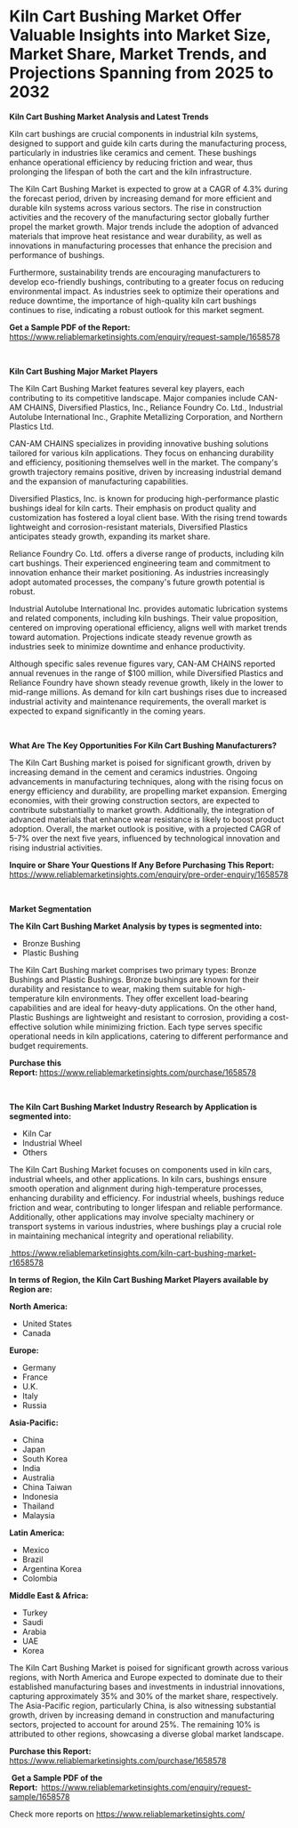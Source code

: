 <p><h1>Kiln Cart Bushing Market Offer Valuable Insights into Market Size, Market Share, Market Trends, and Projections Spanning from 2025 to 2032</h1></p><p><strong>Kiln Cart Bushing Market Analysis and Latest Trends</strong></p>
<p><p>Kiln cart bushings are crucial components in industrial kiln systems, designed to support and guide kiln carts during the manufacturing process, particularly in industries like ceramics and cement. These bushings enhance operational efficiency by reducing friction and wear, thus prolonging the lifespan of both the cart and the kiln infrastructure. </p><p>The Kiln Cart Bushing Market is expected to grow at a CAGR of 4.3% during the forecast period, driven by increasing demand for more efficient and durable kiln systems across various sectors. The rise in construction activities and the recovery of the manufacturing sector globally further propel the market growth. Major trends include the adoption of advanced materials that improve heat resistance and wear durability, as well as innovations in manufacturing processes that enhance the precision and performance of bushings. </p><p>Furthermore, sustainability trends are encouraging manufacturers to develop eco-friendly bushings, contributing to a greater focus on reducing environmental impact. As industries seek to optimize their operations and reduce downtime, the importance of high-quality kiln cart bushings continues to rise, indicating a robust outlook for this market segment.</p></p>
<p><strong>Get a Sample PDF of the Report:&nbsp;</strong> <a href="https://www.reliablemarketinsights.com/enquiry/request-sample/1658578?utm_campaign=3578&utm_medium=2&utm_source=Github&utm_content=ia&utm_term=23032025&utm_id=kiln-cart-bushing">https://www.reliablemarketinsights.com/enquiry/request-sample/1658578</a></p>
<p>&nbsp;</p>
<p><strong>Kiln Cart Bushing Major Market Players</strong></p>
<p><p>The Kiln Cart Bushing Market features several key players, each contributing to its competitive landscape. Major companies include CAN-AM CHAINS, Diversified Plastics, Inc., Reliance Foundry Co. Ltd., Industrial Autolube International Inc., Graphite Metallizing Corporation, and Northern Plastics Ltd.</p><p>CAN-AM CHAINS specializes in providing innovative bushing solutions tailored for various kiln applications. They focus on enhancing durability and efficiency, positioning themselves well in the market. The company's growth trajectory remains positive, driven by increasing industrial demand and the expansion of manufacturing capabilities.</p><p>Diversified Plastics, Inc. is known for producing high-performance plastic bushings ideal for kiln carts. Their emphasis on product quality and customization has fostered a loyal client base. With the rising trend towards lightweight and corrosion-resistant materials, Diversified Plastics anticipates steady growth, expanding its market share.</p><p>Reliance Foundry Co. Ltd. offers a diverse range of products, including kiln cart bushings. Their experienced engineering team and commitment to innovation enhance their market positioning. As industries increasingly adopt automated processes, the company's future growth potential is robust.</p><p>Industrial Autolube International Inc. provides automatic lubrication systems and related components, including kiln bushings. Their value proposition, centered on improving operational efficiency, aligns well with market trends toward automation. Projections indicate steady revenue growth as industries seek to minimize downtime and enhance productivity.</p><p>Although specific sales revenue figures vary, CAN-AM CHAINS reported annual revenues in the range of $100 million, while Diversified Plastics and Reliance Foundry have shown steady revenue growth, likely in the lower to mid-range millions. As demand for kiln cart bushings rises due to increased industrial activity and maintenance requirements, the overall market is expected to expand significantly in the coming years.</p></p>
<p>&nbsp;</p>
<p><strong>What Are The Key Opportunities For Kiln Cart Bushing Manufacturers?</strong></p>
<p><p>The Kiln Cart Bushing market is poised for significant growth, driven by increasing demand in the cement and ceramics industries. Ongoing advancements in manufacturing techniques, along with the rising focus on energy efficiency and durability, are propelling market expansion. Emerging economies, with their growing construction sectors, are expected to contribute substantially to market growth. Additionally, the integration of advanced materials that enhance wear resistance is likely to boost product adoption. Overall, the market outlook is positive, with a projected CAGR of 5-7% over the next five years, influenced by technological innovation and rising industrial activities.</p></p>
<p><strong>Inquire or Share Your Questions If Any Before Purchasing This Report:</strong> <a href="https://www.reliablemarketinsights.com/enquiry/pre-order-enquiry/1658578?utm_campaign=3578&utm_medium=2&utm_source=Github&utm_content=ia&utm_term=23032025&utm_id=kiln-cart-bushing">https://www.reliablemarketinsights.com/enquiry/pre-order-enquiry/1658578</a></p>
<p>&nbsp;</p>
<p><strong>Market Segmentation</strong></p>
<p><strong>The Kiln Cart Bushing Market Analysis by types is segmented into:</strong></p>
<p><ul><li>Bronze Bushing</li><li>Plastic Bushing</li></ul></p>
<p><p>The Kiln Cart Bushing market comprises two primary types: Bronze Bushings and Plastic Bushings. Bronze bushings are known for their durability and resistance to wear, making them suitable for high-temperature kiln environments. They offer excellent load-bearing capabilities and are ideal for heavy-duty applications. On the other hand, Plastic Bushings are lightweight and resistant to corrosion, providing a cost-effective solution while minimizing friction. Each type serves specific operational needs in kiln applications, catering to different performance and budget requirements.</p></p>
<p><strong>Purchase this Report:&nbsp;</strong><a href="https://www.reliablemarketinsights.com/purchase/1658578?utm_campaign=3578&utm_medium=2&utm_source=Github&utm_content=ia&utm_term=23032025&utm_id=kiln-cart-bushing">https://www.reliablemarketinsights.com/purchase/1658578</a></p>
<p>&nbsp;</p>
<p><strong>The Kiln Cart Bushing Market Industry Research by Application is segmented into:</strong></p>
<p><ul><li>Kiln Car</li><li>Industrial Wheel</li><li>Others</li></ul></p>
<p><p>The Kiln Cart Bushing Market focuses on components used in kiln cars, industrial wheels, and other applications. In kiln cars, bushings ensure smooth operation and alignment during high-temperature processes, enhancing durability and efficiency. For industrial wheels, bushings reduce friction and wear, contributing to longer lifespan and reliable performance. Additionally, other applications may involve specialty machinery or transport systems in various industries, where bushings play a crucial role in maintaining mechanical integrity and operational reliability.</p></p>
<p><a href="https://www.reliablemarketinsights.com/kiln-cart-bushing-market-r1658578?utm_campaign=3578&utm_medium=2&utm_source=Github&utm_content=ia&utm_term=23032025&utm_id=kiln-cart-bushing">&nbsp;https://www.reliablemarketinsights.com/kiln-cart-bushing-market-r1658578</a></p>
<p><strong>In terms of Region, the Kiln Cart Bushing Market Players available by Region are:</strong></p>
<p>
    <p> <strong> North America: </strong>
        <ul>
            <li>United States</li>
            <li>Canada</li>
        </ul>
        </p> 
    <p> <strong> Europe: </strong>
        <ul>
            <li>Germany</li>
            <li>France</li>
            <li>U.K.</li>
            <li>Italy</li>
            <li>Russia</li>
        </ul>
        </p> 
    <p> <strong> Asia-Pacific: </strong>
        <ul>
            <li>China</li>
            <li>Japan</li>
            <li>South Korea</li>
            <li>India</li>
            <li>Australia</li>
            <li>China Taiwan</li>
            <li>Indonesia</li>
            <li>Thailand</li>
            <li>Malaysia</li>
        </ul>
        </p> 
    <p> <strong> Latin America: </strong>
        <ul>
            <li>Mexico</li>
            <li>Brazil</li>
            <li>Argentina Korea</li>
            <li>Colombia</li>
        </ul>
        </p> 
    <p> <strong> Middle East & Africa: </strong>
        <ul>
            <li>Turkey</li>
            <li>Saudi</li>
            <li>Arabia</li>
            <li>UAE</li>
            <li>Korea</li>
        </ul>
    </p>
    </p>
<p><p>The Kiln Cart Bushing Market is poised for significant growth across various regions, with North America and Europe expected to dominate due to their established manufacturing bases and investments in industrial innovations, capturing approximately 35% and 30% of the market share, respectively. The Asia-Pacific region, particularly China, is also witnessing substantial growth, driven by increasing demand in construction and manufacturing sectors, projected to account for around 25%. The remaining 10% is attributed to other regions, showcasing a diverse global market landscape.</p></p>
<p><strong>Purchase this Report: </strong><a href="https://www.reliablemarketinsights.com/purchase/1658578?utm_campaign=3578&utm_medium=2&utm_source=Github&utm_content=ia&utm_term=23032025&utm_id=kiln-cart-bushing">https://www.reliablemarketinsights.com/purchase/1658578</a></p>
<p>&nbsp;<strong>Get a Sample PDF of the Report:&nbsp;&nbsp;</strong><a href="https://www.reliablemarketinsights.com/enquiry/request-sample/1658578?utm_campaign=3578&utm_medium=2&utm_source=Github&utm_content=ia&utm_term=23032025&utm_id=kiln-cart-bushing">https://www.reliablemarketinsights.com/enquiry/request-sample/1658578</a></p>
<p><strong></strong></p>
<p>Check more reports on <a href="https://www.reliablemarketinsights.com/?utm_campaign=3578&utm_medium=2&utm_source=Github&utm_content=ia&utm_term=23032025&utm_id=kiln-cart-bushing">https://www.reliablemarketinsights.com/</a></p>